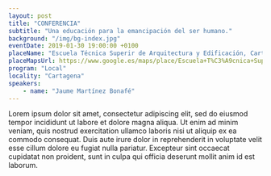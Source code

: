 ```yaml
---
layout: post
title: "CONFERENCIA"
subtitle: "Una educación para la emancipación del ser humano."
background: "/img/bg-index.jpg"
eventDate: 2019-01-30 19:00:00 +0100
placeName: "Escuela Técnica Superir de Arquitectura y Edificación, Cartagena.."
placeMapsUrl: https://www.google.es/maps/place/Escuela+T%C3%A9cnica+Superior+de+Arquitectura+y+Edificaci%C3%B3n/@37.6066789,-0.9813371,17z/data=!3m1!4b1!4m5!3m4!1s0xd63418972cd92df:0x208788401eaf985d!8m2!3d37.6066747!4d-0.9791484
program: "Local"
locality: "Cartagena"
speakers:
    - name: "Jaume Martínez Bonafé"
---
```


Lorem ipsum dolor sit amet, consectetur adipiscing elit, sed do eiusmod tempor incididunt ut labore et dolore magna aliqua. Ut enim ad minim veniam, quis nostrud exercitation ullamco laboris nisi ut aliquip ex ea commodo consequat. Duis aute irure dolor in reprehenderit in voluptate velit esse cillum dolore eu fugiat nulla pariatur. Excepteur sint occaecat cupidatat non proident, sunt in culpa qui officia deserunt mollit anim id est laborum.